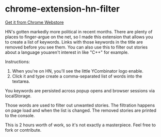 # chrome-extension-hn-filter

[Get it from Chrome Webstore](https://chrome.google.com/webstore/detail/hn-keyword-filter/ooablmjjcdbdjhhjkaffpbjnanonjgnm?hl=en-US&gl=US)

HN's gotten markedly more political in recent months. 
There are plenty of places to finger-argue on the net, 
so I made this extension that allows you to create a list of keywords.
Links with those keywords in the title are removed before you see them.
You can also use this to filter out stories about a language youaren't interest in like "C++"
for example.

Instructions:

1. When you're on HN, you'll see the little YCombinator logo enable. 
2. Click it and type create a comma-separated list of words into the textarea. 

You keywords are persisted across popup opens and browser sessions via localStorage.

Those words are used to filter out unwanted stories. The filtration happens on page load and when the list is changed.
The removed stories are printed to the console.

This is 2 hours worth of work, so it's not exactly a masterpiece. Feel free to fork or contribute. 
